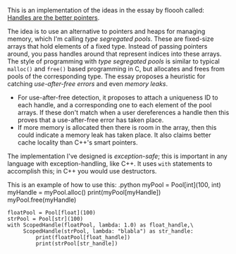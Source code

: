 This is an implementation of the ideas in the essay by floooh called: [Handles are the better pointers](https://floooh.github.io/2018/06/17/handles-vs-pointers.html).

The idea is to use an alternative to pointers and heaps for managing memory, which I'm calling *type segregated pools*. These are fixed-size arrays that hold elements of a fixed type. Instead of passing pointers around, you pass handles around that represent indices into these arrays. The style of programming with *type segregated pools* is similar to typical `malloc()` and `free()` based programming in C, but allocates and frees from pools of the corresponding type. The essay proposes a heuristic for catching *use-after-free errors* and even *memory leaks*.
  - For use-after-free detection, it proposes to attach a uniqueness ID to each handle, and a corresponding one to each element of the pool arrays. If these don't match when a user dereferences a handle then this proves that a use-after-free error has taken place.
  - If more memory is allocated then there is room in the array, then this could indicate a memory leak has taken place.
It also claims better cache locality than C++'s smart pointers.

The implementation I've designed is *exception-safe*; this is important in any language with exception-handling, like C++. It uses `with` statements to accomplish this; in C++ you would use destructors.

This is an example of how to use this:
.python
    myPool = Pool[int](100, int)
    myHandle = myPool.alloc()
    print(myPool[myHandle])
    myPool.free(myHandle)
    
    floatPool = Pool[float](100)
    strPool = Pool[str](100)
    with ScopedHandle(floatPool, lambda: 1.0) as float_handle,\
         ScopedHandle(strPool, lambda: "blabla") as str_handle:
             print(floatPool[float_handle])
             print(strPool[str_handle])